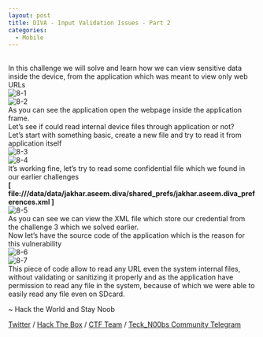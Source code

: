 ```yaml
---
layout: post
title: DIVA - Input Validation Issues - Part 2
categories:
  - Mobile
---
```


<br>In this challenge we will solve and learn how we can view sensitive data inside the device, from the application which was meant to view only web URLs
<br>![8-1](https://teckk2.github.io/assets/images/DIVA/8-1.png)
<br>![8-2](https://teckk2.github.io/assets/images/DIVA/8-2.png)
<br>As you can see the application open the webpage inside the application frame.
<br>Let’s see if could read internal device files through application or not?
<br>Let’s start with something basic, create a new file and try to read it from application itself
<br>![8-3](https://teckk2.github.io/assets/images/DIVA/8-3.png)
<br>![8-4](https://teckk2.github.io/assets/images/DIVA/8-4.png)
<br>It’s working fine, let’s try to read some confidential file which we found in our earlier challenges
<br>**[ file:///data/data/jakhar.aseem.diva/shared_prefs/jakhar.aseem.diva_preferences.xml ]**
<br>![8-5](https://teckk2.github.io/assets/images/DIVA/8-5.png)
<br>As you can see we can view the XML file which store our credential from the challenge 3 which we solved earlier.
<br>Now let’s have the source code of the application which is the reason for this vulnerability
<br>![8-6](https://teckk2.github.io/assets/images/DIVA/8-6.png)
<br>![8-7](https://teckk2.github.io/assets/images/DIVA/8-7.png)
<br>This piece of code allow to read any URL even the system internal files, without validating or sanitizing it properly and as the application have permission to read any file in the system, because of which we were able to easily read any file even on SDcard.


<p class="message">
  ~ Hack the World and Stay Noob
</p>

[Twitter](https://twitter.com/Teck__K2) / [Hack The Box](https://www.hackthebox.eu/profile/966) / [CTF Team](https://ctftime.org/team/20102) /
[Teck_N00bs Community Telegram](https://t.me/Teck_N00bs)

<script src="https://www.hackthebox.eu/badge/966"> </script>
